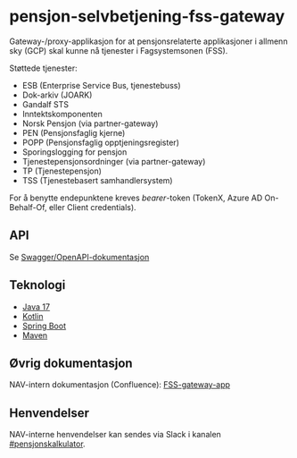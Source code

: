 # pensjon-selvbetjening-fss-gateway

Gateway-/proxy-applikasjon for at pensjonsrelaterte applikasjoner i allmenn sky (GCP) skal kunne nå tjenester i Fagsystemsonen (FSS).

Støttede tjenester:

- ESB (Enterprise Service Bus, tjenestebuss)
- Dok-arkiv (JOARK)
- Gandalf STS
- Inntektskomponenten
- Norsk Pensjon (via partner-gateway)
- PEN (Pensjonsfaglig kjerne)
- POPP (Pensjonsfaglig opptjeningsregister)
- Sporingslogging for pensjon
- Tjenestepensjonsordninger (via partner-gateway)
- TP (Tjenestepensjon)
- TSS (Tjenestebasert samhandlersystem)

For å benytte endepunktene kreves *bearer*-token (TokenX, Azure AD On-Behalf-Of, eller Client credentials).

## API

Se [Swagger/OpenAPI-dokumentasjon](https://pensjon-selvbetjening-fss-gateway.dev.intern.nav.no/swagger-ui/index.html)

## Teknologi

* [Java 17](https://openjdk.org/projects/jdk/17/)
* [Kotlin](https://kotlinlang.org/)
* [Spring Boot](https://spring.io/projects/spring-boot)
* [Maven](https://maven.apache.org/)

## Øvrig dokumentasjon

NAV-intern dokumentasjon (Confluence): [FSS-gateway-app](https://confluence.adeo.no/display/PEN/FSS-gateway-app)

## Henvendelser

NAV-interne henvendelser kan sendes via Slack i kanalen [#pensjonskalkulator](https://nav-it.slack.com/archives/C04M46SPSRL).

